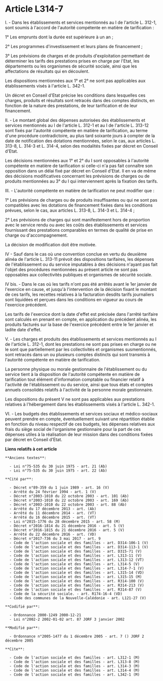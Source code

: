 # Article L314-7

I. - Dans les établissements et services mentionnés au I de l'article L. 312-1, sont soumis à l'accord de l'autorité
compétente en matière de tarification :

1° Les emprunts dont la durée est supérieure à un an ;

2° Les programmes d'investissement et leurs plans de financement ;

3° Les prévisions de charges et de produits d'exploitation permettant de déterminer les tarifs des prestations prises en
charge par l'Etat, les départements ou les organismes de sécurité sociale, ainsi que les affectations de résultats qui en
découlent.

Les dispositions mentionnées aux 1° et 2° ne sont pas applicables aux établissements visés à l'article L. 342-1.

Un décret en Conseil d'Etat précise les conditions dans lesquelles ces charges, produits et résultats sont retracés dans des
comptes distincts, en fonction de la nature des prestations, de leur tarification et de leur financement.

II. - Le montant global des dépenses autorisées des établissements et services mentionnés au I de l'article L. 312-1 et au I
de l'article L. 313-12 sont fixés par l'autorité compétente en matière de tarification, au terme d'une procédure
contradictoire, au plus tard soixante jours à compter de la date de notification des dotations mentionnées, selon le cas, aux
articles L. 313-8, L. 314-3 et L. 314-4, selon des modalités fixées par décret en Conseil d'Etat.

Les décisions mentionnées aux 1° et 2° du I sont opposables à l'autorité compétente en matière de tarification si celle-ci
n'a pas fait connaître son opposition dans un délai fixé par décret en Conseil d'Etat. Il en va de même des décisions
modificatives concernant les prévisions de charges ou de produits mentionnées au 3° du I qui interviennent après la fixation
des tarifs.

III. - L'autorité compétente en matière de tarification ne peut modifier que :

1° Les prévisions de charges ou de produits insuffisantes ou qui ne sont pas compatibles avec les dotations de financement
fixées dans les conditions prévues, selon le cas, aux articles L. 313-8, L. 314-3 et L. 314-4 ;

2° Les prévisions de charges qui sont manifestement hors de proportion avec le service rendu ou avec les coûts des
établissements et services fournissant des prestations comparables en termes de qualité de prise en charge ou
d'accompagnement.

La décision de modification doit être motivée.

IV - Sauf dans le cas où une convention conclue en vertu du deuxième alinéa de l'article L. 313-11 prévoit des dispositions
tarifaires, les dépenses de l'établissement ou du service imputables à des décisions n'ayant pas fait l'objet des procédures
mentionnées au présent article ne sont pas opposables aux collectivités publiques et organismes de sécurité sociale.

IV bis. - Dans le cas où les tarifs n'ont pas été arrêtés avant le 1er janvier de l'exercice en cause, et jusqu'à
l'intervention de la décision fixant le montant de ces tarifs, les recettes relatives à la facturation desdits tarifs
journaliers sont liquidées et perçues dans les conditions en vigueur au cours de l'exercice précédent.

Les tarifs de l'exercice dont la date d'effet est précisée dans l'arrêté tarifaire sont calculés en prenant en compte, en
application du précédent alinéa, les produits facturés sur la base de l'exercice précédent entre le 1er janvier et ladite
date d'effet.

V. - Les charges et produits des établissements et services mentionnés au I de l'article L. 312-1, dont les prestations ne
sont pas prises en charge ou ne le sont que partiellement par les collectivités et organismes susmentionnés, sont retracés
dans un ou plusieurs comptes distincts qui sont transmis à l'autorité compétente en matière de tarification.

La personne physique ou morale gestionnaire de l'établissement ou du service tient à la disposition de l'autorité compétente
en matière de tarification tout élément d'information comptable ou financier relatif à l'activité de l'établissement ou du
service, ainsi que tous états et comptes annuels consolidés relatifs à l'activité de la personne morale gestionnaire.

Les dispositions du présent V ne sont pas applicables aux prestations relatives à l'hébergement dans les établissements visés
à l'article L. 342-1.

VI. - Les budgets des établissements et services sociaux et médico-sociaux peuvent prendre en compte, éventuellement suivant
une répartition établie en fonction du niveau respectif de ces budgets, les dépenses relatives aux frais du siège social de
l'organisme gestionnaire pour la part de ces dépenses utiles à la réalisation de leur mission dans des conditions fixées par
décret en Conseil d'Etat.

**Liens relatifs à cet article**

	**Anciens textes**:

	  - Loi n°75-535 du 30 juin 1975 - art. 21 (Ab)
	  - Loi n°75-535 du 30 juin 1975 - art. 22 (Ab)

	**Cité par**:

	  - Décret n°89-359 du 1 juin 1989 - art. 16 (V)
	  - Arrêté du 24 février 1994 - art. 1 (V)
	  - Décret n°2003-1010 du 22 octobre 2003 - art. 101 (Ab)
	  - Décret n°2003-1010 du 22 octobre 2003 - art. 169 (Ab)
	  - Décret n°2003-1010 du 22 octobre 2003 - art. 88 (Ab)
	  - Arrêté du 17 décembre 2013 - art. (Ab)
	  - Arrêté du 11 décembre 2014 - art. (VT)
	  - Arrêté du 16 décembre 2015 - art. (VT)
	  - Loi n°2015-1776 du 28 décembre 2015 - art. 58 (M)
	  - Décret n°2016-1814 du 21 décembre 2016 - art. 5 (V)
	  - Décret n°2016-1815 du 21 décembre 2016 - art. 5 (V)
	  - Arrêté du 22 décembre 2016 - art. (VD)
	  - Décret n°2017-736 du 3 mai 2017 - art. 9
	  - Code de l'action sociale et des familles - art. D314-106-1 (V)
	  - Code de l'action sociale et des familles - art. D314-113-1 (V)
	  - Code de l'action sociale et des familles - art. D315-71 (V)
	  - Code de l'action sociale et des familles - art. L313-11 (V)
	  - Code de l'action sociale et des familles - art. L313-12 (VT)
	  - Code de l'action sociale et des familles - art. L314-5 (V)
	  - Code de l'action sociale et des familles - art. L314-7-1 (V)
	  - Code de l'action sociale et des familles - art. L315-14 (VD)
	  - Code de l'action sociale et des familles - art. L315-15 (M)
	  - Code de l'action sociale et des familles - art. R314-100 (V)
	  - Code de l'action sociale et des familles - art. R314-213 (V)
	  - Code de l'action sociale et des familles - art. R314-87 (V)
	  - Code de la sécurité sociale. - art. R174-16-4 (VD)
	  - Code des communes de la Nouvelle-Calédonie - art. L121-27 (V)

	**Codifié par**:

	  - Ordonnance 2000-1249 2000-12-21
	  - Loi n°2002-2 2002-01-02 art. 87 JORF 3 janvier 2002

	**Modifié par**:

	  - Ordonnance n°2005-1477 du 1 décembre 2005 - art. 7 () JORF 2 décembre 2005

	**Cite**:

	  - Code de l'action sociale et des familles - art. L312-1 (M)
	  - Code de l'action sociale et des familles - art. L313-8 (M)
	  - Code de l'action sociale et des familles - art. L314-3 (M)
	  - Code de l'action sociale et des familles - art. L314-4 (M)
	  - Code de l'action sociale et des familles - art. L342-1 (M)
